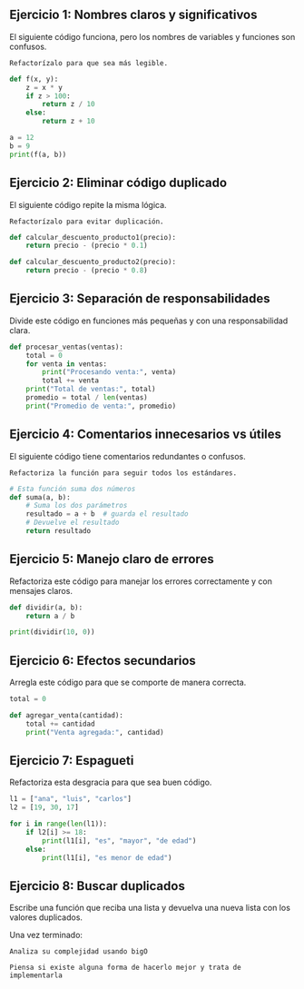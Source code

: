## Ejercicio 1: Nombres claros y significativos

El siguiente código funciona, pero los nombres de variables y funciones son confusos.

    Refactorízalo para que sea más legible.

```python
def f(x, y):
    z = x * y
    if z > 100:
        return z / 10
    else:
        return z + 10

a = 12
b = 9
print(f(a, b))
```

## Ejercicio 2: Eliminar código duplicado

El siguiente código repite la misma lógica. 

    Refactorízalo para evitar duplicación.

```python
def calcular_descuento_producto1(precio):
    return precio - (precio * 0.1)

def calcular_descuento_producto2(precio):
    return precio - (precio * 0.8)
```

## Ejercicio 3: Separación de responsabilidades

Divide este código en funciones más pequeñas y con una responsabilidad clara.

```python
def procesar_ventas(ventas):
    total = 0
    for venta in ventas:
        print("Procesando venta:", venta)
        total += venta
    print("Total de ventas:", total)
    promedio = total / len(ventas)
    print("Promedio de venta:", promedio)
```

## Ejercicio 4: Comentarios innecesarios vs útiles

El siguiente código tiene comentarios redundantes o confusos.

    Refactoriza la función para seguir todos los estándares.

```python
# Esta función suma dos números
def suma(a, b):
    # Suma los dos parámetros
    resultado = a + b  # guarda el resultado
    # Devuelve el resultado
    return resultado
```

## Ejercicio 5: Manejo claro de errores

Refactoriza este código para manejar los errores correctamente y con mensajes claros.

```python
def dividir(a, b):
    return a / b

print(dividir(10, 0))
```

## Ejercicio 6: Efectos secundarios

Arregla este código para que se comporte de manera correcta.

```python
total = 0

def agregar_venta(cantidad):
    total += cantidad
    print("Venta agregada:", cantidad)
```

## Ejercicio 7: Espagueti

Refactoriza esta desgracia para que sea buen código.

```python
l1 = ["ana", "luis", "carlos"]
l2 = [19, 30, 17]

for i in range(len(l1)):
    if l2[i] >= 18:
        print(l1[i], "es", "mayor", "de edad")
    else:
        print(l1[i], "es menor de edad")
```

## Ejercicio 8: Buscar duplicados

Escribe una función que reciba una lista y devuelva una nueva lista con los valores duplicados.

Una vez terminado:

    Analiza su complejidad usando bigO

    Piensa si existe alguna forma de hacerlo mejor y trata de implementarla
